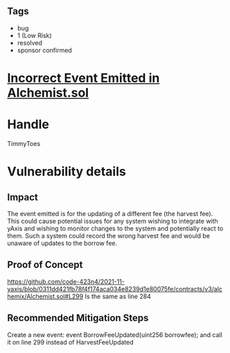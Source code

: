 ## Tags

- bug
- 1 (Low Risk)
- resolved
- sponsor confirmed

# [Incorrect Event Emitted in Alchemist.sol](https://github.com/code-423n4/2021-11-yaxis-findings/issues/7) 

# Handle

TimmyToes


# Vulnerability details

## Impact
The event emitted is for the updating of a different fee (the harvest fee). This could
cause potential issues for any system wishing to integrate with yAxis and wishing to monitor
changes to the system and potentially react to them. Such a system could record the wrong harvest 
fee and would be unaware of updates to the borrow fee.

## Proof of Concept
https://github.com/code-423n4/2021-11-yaxis/blob/0311dd421fb78f4f174aca034e8239d1e80075fe/contracts/v3/alchemix/Alchemist.sol#L299
Is the same as line 284

## Recommended Mitigation Steps
Create a new event:
event BorrowFeeUpdated(uint256 borrowfee);
and call it on line 299 instead of HarvestFeeUpdated


